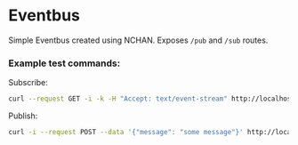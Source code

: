 # Eventbus

Simple Eventbus created using NCHAN.
Exposes `/pub` and `/sub` routes.

### Example test commands:

Subscribe:

```sh
curl --request GET -i -k -H "Accept: text/event-stream" http://localhost:8080/sub
```

Publish:
```sh
curl -i --request POST --data '{"message": "some message"}' http://localhost:8080/pub
```
